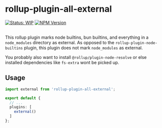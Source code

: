 # rollup-plugin-all-external

<div>
<a href="https://github.com/paperdave/various#project-status-meaning"><img alt="Status: WIP" src="https://img.shields.io/badge/status-stable-brightgreen"></a>
<a href="https://www.npmjs.com/package/rollup-plugin-all-external"><img alt="NPM Version" src="https://img.shields.io/npm/v/rollup-plugin-all-external.svg?label=latest%20release"></a>
</div>
<br>

This rollup plugin marks node builtins, bun builtins, and everything in a `node_modules` directory as external. As opposed to the `rollup-plugin-node-builtins` plugin, this plugin does not mark `node_modules` as external.

You probably also want to install `@rollup/plugin-node-resolve` or else installed dependencies like `fs-extra` wont be picked up.

## Usage

```ts
import external from 'rollup-plugin-all-external';

export default {
  // ...
  plugins: [
    external()
  ]
};
```
